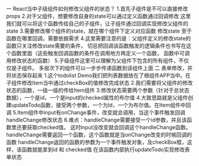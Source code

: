 一 React当中子级组件如何修改父组件的状态？
  1.首先子组件是不可以直接修改props
  2.对于父组件，想要修改自身的state可以通过定义函数通过回调修改
    这里我们就可以将这个函数传给自己的子组件，让子组件通过回调实现修改父组件的state
  3.需要修改哪个组件的state，就在哪个组件下定义对应函数 修改state
    至于函数在哪里回调，需要依据需求
  4.这里需要注意的是：父组件定义的修改state的函数只关注修改state需要的条件，
    切忌把回调该函数触发的逻辑条件也书写在这个函数里面（这些触发回调函数的条件在调用地方再定义一个函数，
    函数中可调用修改状态的函数）
  5.子级组件这里可以理解为父组件下包含的所有组件，不仅仅是子组件。
    多层次下的组件可以一步步传递函数到该组件上面
二 表单修改，并将状态保存起来
  1.这个todolist Demo我们把列表数据放在了根组件APP当中。在子组件修改Item当中通过checkBox的值修改完成状态
  2.我们需要将父组件的修改状态的函数，一级一级的传给Item组件
  3.修改状态需要两个参数（针对于总状态数据），一个是id，一个是input的checked属性的布尔值
  4.大致思路就是父组件创建updateTodo函数，接受两个参数，一个为Id，一个为布尔值。在Item组件中回调
  5.Item组件中input有onChange事件，改变就会调用，当这个事件触发回调handleChange修改状态
  6.难点：handleChange需要接受一个id参数，并且该函数里还要获取checked值。
          这时input没改变就会回调这个handleChange函数。
         handleChange需要返回一个函数，这个函数就是当onChange改变的时候回调的函数
         handleChange返回的函数的参数为一个事件触发对象，及checkBox框，这样，该函数就能拿到id 和 checked值
         在该函数内部执行updateTodo实现修改表单状态
